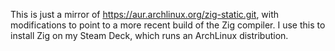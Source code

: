 This is just a mirror of https://aur.archlinux.org/zig-static.git, with modifications to point to a more recent build of the Zig compiler. I use this to install Zig on my Steam Deck, which runs an ArchLinux distribution.